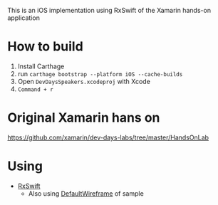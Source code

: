 
This is an iOS implementation using RxSwift of the Xamarin hands-on application

# How to build

1. Install Carthage
2. run `carthage bootstrap --platform iOS --cache-builds`
3. Open `DevDaysSpeakers.xcodeproj` with Xcode
4. `Command + r`

# Original Xamarin hans on

https://github.com/xamarin/dev-days-labs/tree/master/HandsOnLab


# Using

* [RxSwift](https://github.com/ReactiveX/RxSwift)
    * Also using [DefaultWireframe](https://github.com/ReactiveX/RxSwift/blob/master/RxExample/RxExample/Services/Wireframe.swift) of sample
